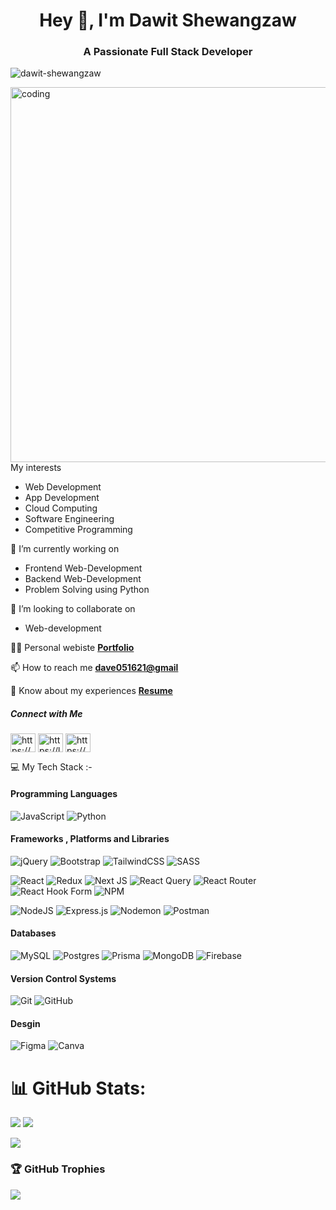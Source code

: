 <h1 align="center">Hey 👋, I'm Dawit Shewangzaw</h1>
<h3 align="center">A Passionate Full Stack Developer</h3>

<p align="left"> <img src="https://komarev.com/ghpvc/?username=dawit-shewangzaw&label=Profile%20views&color=0e75b6&style=flat" alt="dawit-shewangzaw" /> </p>

<img align="right" alt="coding" width="600" src="https://camo.githubusercontent.com/5119ee303e5e49cdf23def653b737bede0da49a859a34714d62d9ab518afbbb2/68747470733a2f2f63646e2e6472696262626c652e636f6d2f75736572732f313136323037372f73637265656e73686f74732f333834383931342f70726f6772616d6d65722e676966">

My interests

* Web Development
* App Development
* Cloud Computing
* Software Engineering
* Competitive Programming

🔭 I’m currently working on 
- Frontend Web-Development
- Backend Web-Development
- Problem Solving using Python

👯 I’m looking to collaborate on
- Web-development

👨‍💻 Personal webiste [**Portfolio**](https://dawitshewangzaw.netlify.app/)

📫 How to reach me [**dave051621@gmail**](dave051621@gmail.com)

📄 Know about my experiences [**Resume**](https://www.dropbox.com/scl/fi/qihdwqwrpmdklw94aj94d/Dawit-Shewangaw-CV.pdf?rlkey=4zvxojtoh68o215zf8uzfmtud&e=1&dl=0)

<h5 align="left">Connect with Me</h5>
<p align="left">
<a href="https://linkedin.com/in/https://www.linkedin.com/in/dawit-shewangzaw/" target="blank"><img align="center" src="https://raw.githubusercontent.com/rahuldkjain/github-profile-readme-generator/master/src/images/icons/Social/linked-in-alt.svg" alt="https://www.linkedin.com/in/dawit-shewangzaw/" height="30" width="40" /></a>
<a href="https://www.leetcode.com/https://leetcode.com/u/dave051621/" target="blank"><img align="center" src="https://raw.githubusercontent.com/rahuldkjain/github-profile-readme-generator/master/src/images/icons/Social/leet-code.svg" alt="https://leetcode.com/u/dave051621/" height="30" width="40" /></a>
<a href="https://www.hackerearth.com/https://www.hackerrank.com/profile/dave051621" target="blank"><img align="center" src="https://raw.githubusercontent.com/rahuldkjain/github-profile-readme-generator/master/src/images/icons/Social/hackerearth.svg" alt="https://www.hackerrank.com/profile/dave051621" height="30" width="40" /></a>
</p>

💻 My Tech Stack :-

#### Programming Languages
![JavaScript](https://img.shields.io/badge/javascript-%23323330.svg?style=for-the-badge&logo=javascript&logoColor=%23F7DF1E) ![Python](https://img.shields.io/badge/python-3670A0?style=for-the-badge&logo=python&logoColor=ffdd54) 

#### Frameworks , Platforms and Libraries
![jQuery](https://img.shields.io/badge/jquery-%230769AD.svg?style=for-the-badge&logo=jquery&logoColor=white) 
![Bootstrap](https://img.shields.io/badge/bootstrap-%238511FA.svg?style=for-the-badge&logo=bootstrap&logoColor=white) ![TailwindCSS](https://img.shields.io/badge/tailwindcss-%2338B2AC.svg?style=for-the-badge&logo=tailwind-css&logoColor=white) ![SASS](https://img.shields.io/badge/SASS-hotpink.svg?style=for-the-badge&logo=SASS&logoColor=white) 

![React](https://img.shields.io/badge/react-%2320232a.svg?style=for-the-badge&logo=react&logoColor=%2361DAFB) ![Redux](https://img.shields.io/badge/redux-%23593d88.svg?style=for-the-badge&logo=redux&logoColor=white) ![Next JS](https://img.shields.io/badge/Next-black?style=for-the-badge&logo=next.js&logoColor=white) ![React Query](https://img.shields.io/badge/-React%20Query-FF4154?style=for-the-badge&logo=react%20query&logoColor=white) ![React Router](https://img.shields.io/badge/React_Router-CA4245?style=for-the-badge&logo=react-router&logoColor=white) ![React Hook Form](https://img.shields.io/badge/React%20Hook%20Form-%23EC5990.svg?style=for-the-badge&logo=reacthookform&logoColor=white) ![NPM](https://img.shields.io/badge/NPM-%23CB3837.svg?style=for-the-badge&logo=npm&logoColor=white) 

![NodeJS](https://img.shields.io/badge/node.js-6DA55F?style=for-the-badge&logo=node.js&logoColor=white) ![Express.js](https://img.shields.io/badge/express.js-%23404d59.svg?style=for-the-badge&logo=express&logoColor=%2361DAFB) ![Nodemon](https://img.shields.io/badge/NODEMON-%23323330.svg?style=for-the-badge&logo=nodemon&logoColor=%BBDEAD) ![Postman](https://img.shields.io/badge/Postman-FF6C37?style=for-the-badge&logo=postman&logoColor=white)

#### Databases
![MySQL](https://img.shields.io/badge/mysql-4479A1.svg?style=for-the-badge&logo=mysql&logoColor=white) ![Postgres](https://img.shields.io/badge/postgres-%23316192.svg?style=for-the-badge&logo=postgresql&logoColor=white) ![Prisma](https://img.shields.io/badge/Prisma-3982CE?style=for-the-badge&logo=Prisma&logoColor=white) ![MongoDB](https://img.shields.io/badge/MongoDB-%234ea94b.svg?style=for-the-badge&logo=mongodb&logoColor=white) ![Firebase](https://img.shields.io/badge/firebase-a08021?style=for-the-badge&logo=firebase&logoColor=ffcd34)

#### Version Control Systems
![Git](https://img.shields.io/badge/git-%23F05033.svg?style=for-the-badge&logo=git&logoColor=white) ![GitHub](https://img.shields.io/badge/github-%23121011.svg?style=for-the-badge&logo=github&logoColor=white) 

#### Desgin
![Figma](https://img.shields.io/badge/figma-%23F24E1E.svg?style=for-the-badge&logo=figma&logoColor=white) ![Canva](https://img.shields.io/badge/Canva-%2300C4CC.svg?style=for-the-badge&logo=Canva&logoColor=white) 

# 📊 GitHub Stats:
![](https://github-readme-stats.vercel.app/api/top-langs/?username=dawit-shewangzaw&theme=dark&hide_border=false&include_all_commits=false&count_private=false&layout=compact)     ![](https://github-readme-stats.vercel.app/api?username=dawit-shewangzaw&theme=dark&hide_border=false&include_all_commits=false&count_private=false)<br/> 


![](https://github-readme-streak-stats.herokuapp.com/?user=dawit-shewangzaw&theme=dark&hide_border=false)<br/>


### 🏆 GitHub Trophies
![](https://github-profile-trophy.vercel.app/?username=dawit-shewangzaw&theme=radical&no-frame=false&no-bg=true&margin-w=4)

